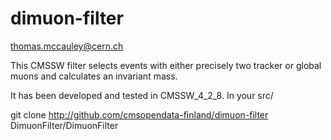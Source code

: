 dimuon-filter
=============

thomas.mccauley@cern.ch

This CMSSW filter selects events with either precisely two tracker or global muons and calculates an invariant mass.

It has been developed and tested in CMSSW_4_2_8. In your src/ 

git clone http://github.com/cmsopendata-finland/dimuon-filter DimuonFilter/DimuonFilter
